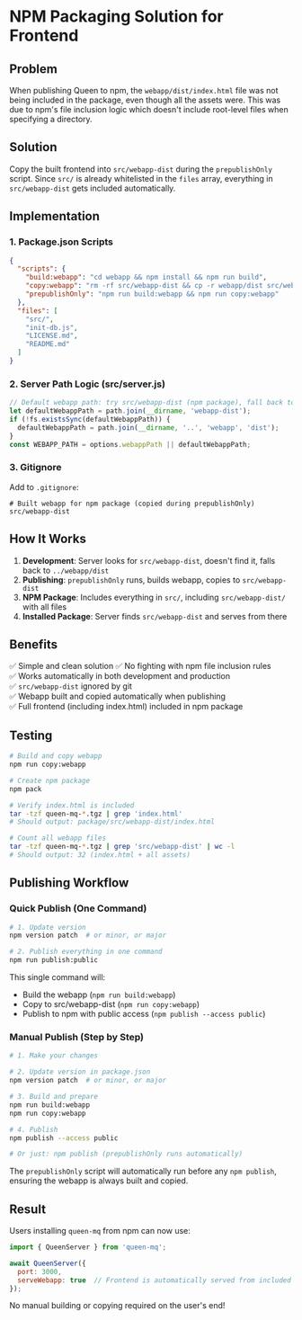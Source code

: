 # NPM Packaging Solution for Frontend

## Problem

When publishing Queen to npm, the `webapp/dist/index.html` file was not being included in the package, even though all the assets were. This was due to npm's file inclusion logic which doesn't include root-level files when specifying a directory.

## Solution

Copy the built frontend into `src/webapp-dist` during the `prepublishOnly` script. Since `src/` is already whitelisted in the `files` array, everything in `src/webapp-dist` gets included automatically.

## Implementation

### 1. Package.json Scripts

```json
{
  "scripts": {
    "build:webapp": "cd webapp && npm install && npm run build",
    "copy:webapp": "rm -rf src/webapp-dist && cp -r webapp/dist src/webapp-dist",
    "prepublishOnly": "npm run build:webapp && npm run copy:webapp"
  },
  "files": [
    "src/",
    "init-db.js",
    "LICENSE.md",
    "README.md"
  ]
}
```

### 2. Server Path Logic (src/server.js)

```javascript
// Default webapp path: try src/webapp-dist (npm package), fall back to ../webapp/dist (development)
let defaultWebappPath = path.join(__dirname, 'webapp-dist');
if (!fs.existsSync(defaultWebappPath)) {
  defaultWebappPath = path.join(__dirname, '..', 'webapp', 'dist');
}
const WEBAPP_PATH = options.webappPath || defaultWebappPath;
```

### 3. Gitignore

Add to `.gitignore`:
```
# Built webapp for npm package (copied during prepublishOnly)
src/webapp-dist
```

## How It Works

1. **Development**: Server looks for `src/webapp-dist`, doesn't find it, falls back to `../webapp/dist`
2. **Publishing**: `prepublishOnly` runs, builds webapp, copies to `src/webapp-dist`
3. **NPM Package**: Includes everything in `src/`, including `src/webapp-dist/` with all files
4. **Installed Package**: Server finds `src/webapp-dist` and serves from there

## Benefits

✅ Simple and clean solution
✅ No fighting with npm file inclusion rules  
✅ Works automatically in both development and production  
✅ `src/webapp-dist` ignored by git  
✅ Webapp built and copied automatically when publishing  
✅ Full frontend (including index.html) included in npm package

## Testing

```bash
# Build and copy webapp
npm run copy:webapp

# Create npm package
npm pack

# Verify index.html is included
tar -tzf queen-mq-*.tgz | grep 'index.html'
# Should output: package/src/webapp-dist/index.html

# Count all webapp files
tar -tzf queen-mq-*.tgz | grep 'src/webapp-dist' | wc -l
# Should output: 32 (index.html + all assets)
```

## Publishing Workflow

### Quick Publish (One Command)

```bash
# 1. Update version
npm version patch  # or minor, or major

# 2. Publish everything in one command
npm run publish:public
```

This single command will:
- Build the webapp (`npm run build:webapp`)
- Copy to src/webapp-dist (`npm run copy:webapp`)
- Publish to npm with public access (`npm publish --access public`)

### Manual Publish (Step by Step)

```bash
# 1. Make your changes

# 2. Update version in package.json
npm version patch  # or minor, or major

# 3. Build and prepare
npm run build:webapp
npm run copy:webapp

# 4. Publish
npm publish --access public

# Or just: npm publish (prepublishOnly runs automatically)
```

The `prepublishOnly` script will automatically run before any `npm publish`, ensuring the webapp is always built and copied.

## Result

Users installing `queen-mq` from npm can now use:

```javascript
import { QueenServer } from 'queen-mq';

await QueenServer({
  port: 3000,
  serveWebapp: true  // Frontend is automatically served from included files!
});
```

No manual building or copying required on the user's end!

